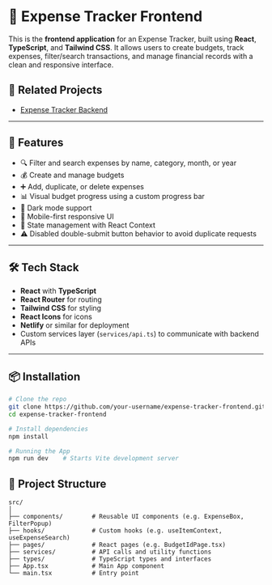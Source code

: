 # 💸 Expense Tracker Frontend

This is the **frontend application** for an Expense Tracker, built using **React**, **TypeScript**, and **Tailwind CSS**. It allows users to create budgets, track expenses, filter/search transactions, and manage financial records with a clean and responsive interface.

## 🔗 Related Projects

- [Expense Tracker Backend](https://ybnvf6a6ce.execute-api.eu-west-1.amazonaws.com/prod)

---

## 🚀 Features

- 🔍 Filter and search expenses by name, category, month, or year
- 💰 Create and manage budgets
- ➕ Add, duplicate, or delete expenses
- 📊 Visual budget progress using a custom progress bar
- 🌙 Dark mode support
- 📱 Mobile-first responsive UI
- 🧠 State management with React Context
- ⚠️ Disabled double-submit button behavior to avoid duplicate requests

---

## 🛠️ Tech Stack

- **React** with **TypeScript**
- **React Router** for routing
- **Tailwind CSS** for styling
- **React Icons** for icons
- **Netlify** or similar for deployment
- Custom services layer (`services/api.ts`) to communicate with backend APIs

---

## 📦 Installation

```bash
# Clone the repo
git clone https://github.com/your-username/expense-tracker-frontend.git
cd expense-tracker-frontend

# Install dependencies
npm install

# Running the App
npm run dev    # Starts Vite development server
```

## 📁 Project Structure

```
src/
│
├── components/        # Reusable UI components (e.g. ExpenseBox, FilterPopup)
├── hooks/             # Custom hooks (e.g. useItemContext, useExpenseSearch)
├── pages/             # React pages (e.g. BudgetIdPage.tsx)
├── services/          # API calls and utility functions
├── types/             # TypeScript types and interfaces
├── App.tsx            # Main App component
└── main.tsx           # Entry point

```